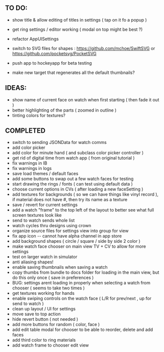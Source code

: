 
## TO DO:

- show title & allow editing of titles in settings ( tap on it fo a popup )
- get ring settings / editor working ( modal on top might be best ?)
- refactor AppUISettings

- switch to SVG files for shapes : https://github.com/mchoe/SwiftSVG or https://github.com/pocketsvg/PocketSVG
- push app to hockeyapp for beta testing
- make new target that regenerates all the default thumbnails?

## IDEAS:
- show name of current face on watch when first starting ( then fade it out )
- better highlighting of the parts ( zoomed in outline )
- tinting colors for textures?

## COMPLETED
- switch to sending JSONData for watch comms
- add color picker
- add color for minute hand ( and subclass color picker controller )
- get rid of digital time from watch app ( from original tutorial )
- fix warnings in IB 
- fix warnings in logs
- save load themes / default faces
- add some buttons to swap out a few watch faces for testing
- start drawing the rings / fonts ( can test using default data )
- choose current options in CVs ( after loading a new faceSetting )
- add textures for backgrounds ( so we can have things like vinyl record ), if material does not have #, then try its name as a texture
- save / revert for current settings
- add a watch "frame" to the top left of the layout to better see what full screen textures look like
- send to watch sends whole list
- watch cycles thru designs using crown
- organize source files for settings view into group for view 
- fix app icon -- cannot have alpha channel in app store 
- add background shapes ( circle / square / side by side 2 color )
- make watch face chooser on main view TV + CV to allow for more settings 
- test on larger watch in simulator
- anti aliasing shapes!
- enable saving thumbnails when saving a watch
- copy thumbs from bundle to docs folder for loading in the main view, but do this only once ( save in preferences )
- BUG: settings arent loading in properly when selecting a watch from chooser ( seems to take two times )
- get textures working for hands
- enable swiping controls on the watch face ( L/R for prev/next , up for send to watch )
- clean up layout / UI for settings 
- move save to top action
- hide revert button ( not needed )
- add more buttons for random ( color, face )
- add edit table modal for chooser to be able to reorder, delete and add faces
- add third color to ring materials
- add watch frame to chooser edit view
